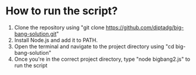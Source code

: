 # How to run the script?
1. Clone the repository using "git clone https://github.com/diptadg/big-bang-solution.git"
1. Install Node.js and add it to PATH.
2. Open the terminal and navigate to the project directory using "cd big-bang-solution"
3. Once you're in the correct project directory, type "node bigbang2.js" to run the script
